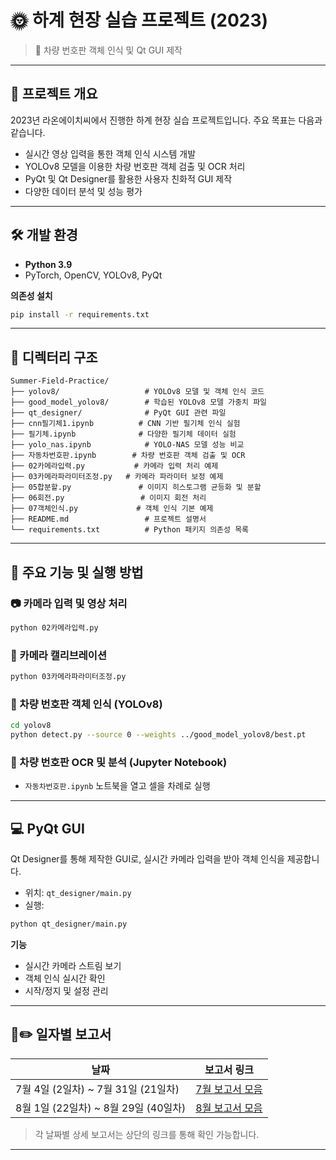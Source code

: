 # 🌞 하계 현장 실습 프로젝트 (2023)

> 🚗 차량 번호판 객체 인식 및 Qt GUI 제작

---

## 📌 프로젝트 개요

2023년 라온에이치씨에서 진행한 하계 현장 실습 프로젝트입니다. 주요 목표는 다음과 같습니다.

- 실시간 영상 입력을 통한 객체 인식 시스템 개발
- YOLOv8 모델을 이용한 차량 번호판 객체 검출 및 OCR 처리
- PyQt 및 Qt Designer를 활용한 사용자 친화적 GUI 제작
- 다양한 데이터 분석 및 성능 평가

---

## 🛠️ 개발 환경

- **Python 3.9**
- PyTorch, OpenCV, YOLOv8, PyQt

**의존성 설치**
```bash
pip install -r requirements.txt
```

---

## 📂 디렉터리 구조

```plaintext
Summer-Field-Practice/
├── yolov8/                   # YOLOv8 모델 및 객체 인식 코드
├── good_model_yolov8/        # 학습된 YOLOv8 모델 가중치 파일
├── qt_designer/              # PyQt GUI 관련 파일
├── cnn필기체1.ipynb          # CNN 기반 필기체 인식 실험
├── 필기체.ipynb              # 다양한 필기체 데이터 실험
├── yolo_nas.ipynb            # YOLO-NAS 모델 성능 비교
├── 자동차번호판.ipynb        # 차량 번호판 객체 검출 및 OCR
├── 02카메라입력.py           # 카메라 입력 처리 예제
├── 03카메라파라미터조정.py   # 카메라 파라미터 보정 예제
├── 05합분할.py               # 이미지 히스토그램 균등화 및 분할
├── 06회전.py                 # 이미지 회전 처리
├── 07객체인식.py             # 객체 인식 기본 예제
├── README.md                 # 프로젝트 설명서
└── requirements.txt          # Python 패키지 의존성 목록
```

---

## 🚀 주요 기능 및 실행 방법

### 📷 카메라 입력 및 영상 처리

```bash
python 02카메라입력.py
```

### 📐 카메라 캘리브레이션

```bash
python 03카메라파라미터조정.py
```

### 🚗 차량 번호판 객체 인식 (YOLOv8)

```bash
cd yolov8
python detect.py --source 0 --weights ../good_model_yolov8/best.pt
```

### 📖 차량 번호판 OCR 및 분석 (Jupyter Notebook)

- `자동차번호판.ipynb` 노트북을 열고 셀을 차례로 실행

---

## 💻 PyQt GUI

Qt Designer를 통해 제작한 GUI로, 실시간 카메라 입력을 받아 객체 인식을 제공합니다.

- 위치: `qt_designer/main.py`
- 실행:

```bash
python qt_designer/main.py
```

**기능**
- 실시간 카메라 스트림 보기
- 객체 인식 실시간 확인
- 시작/정지 및 설정 관리

---

## 📑✏️ 일자별 보고서

| 날짜 | 보고서 링크 |
|------|------------|
| 7월 4일 (2일차) ~ 7월 31일 (21일차) | [7월 보고서 모음](https://www.notion.so/7-1e1e69e4b9b3807ca900e9a8524e71bb?pvs=4) |
| 8월 1일 (22일차) ~ 8월 29일 (40일차) | [8월 보고서 모음](https://www.notion.so/8-1e1e69e4b9b38027910bca7bd85d2020?pvs=4) |

> 각 날짜별 상세 보고서는 상단의 링크를 통해 확인 가능합니다.

---
